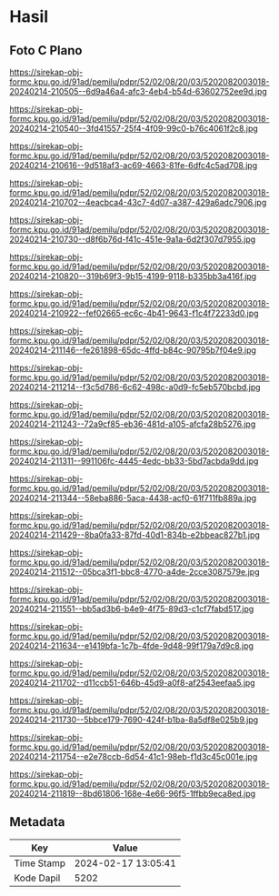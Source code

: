 # Hasil

## Foto C Plano

https://sirekap-obj-formc.kpu.go.id/91ad/pemilu/pdpr/52/02/08/20/03/5202082003018-20240214-210505--6d9a46a4-afc3-4eb4-b54d-63602752ee9d.jpg

https://sirekap-obj-formc.kpu.go.id/91ad/pemilu/pdpr/52/02/08/20/03/5202082003018-20240214-210540--3fd41557-25f4-4f09-99c0-b76c4061f2c8.jpg

https://sirekap-obj-formc.kpu.go.id/91ad/pemilu/pdpr/52/02/08/20/03/5202082003018-20240214-210616--9d518af3-ac69-4663-81fe-6dfc4c5ad708.jpg

https://sirekap-obj-formc.kpu.go.id/91ad/pemilu/pdpr/52/02/08/20/03/5202082003018-20240214-210702--4eacbca4-43c7-4d07-a387-429a6adc7906.jpg

https://sirekap-obj-formc.kpu.go.id/91ad/pemilu/pdpr/52/02/08/20/03/5202082003018-20240214-210730--d8f6b76d-f41c-451e-9a1a-6d2f307d7955.jpg

https://sirekap-obj-formc.kpu.go.id/91ad/pemilu/pdpr/52/02/08/20/03/5202082003018-20240214-210820--319b69f3-9b15-4199-9118-b335bb3a416f.jpg

https://sirekap-obj-formc.kpu.go.id/91ad/pemilu/pdpr/52/02/08/20/03/5202082003018-20240214-210922--fef02665-ec6c-4b41-9643-f1c4f72233d0.jpg

https://sirekap-obj-formc.kpu.go.id/91ad/pemilu/pdpr/52/02/08/20/03/5202082003018-20240214-211146--fe261898-65dc-4ffd-b84c-90795b7f04e9.jpg

https://sirekap-obj-formc.kpu.go.id/91ad/pemilu/pdpr/52/02/08/20/03/5202082003018-20240214-211214--f3c5d786-6c62-498c-a0d9-fc5eb570bcbd.jpg

https://sirekap-obj-formc.kpu.go.id/91ad/pemilu/pdpr/52/02/08/20/03/5202082003018-20240214-211243--72a9cf85-eb36-481d-a105-afcfa28b5276.jpg

https://sirekap-obj-formc.kpu.go.id/91ad/pemilu/pdpr/52/02/08/20/03/5202082003018-20240214-211311--991106fc-4445-4edc-bb33-5bd7acbda9dd.jpg

https://sirekap-obj-formc.kpu.go.id/91ad/pemilu/pdpr/52/02/08/20/03/5202082003018-20240214-211344--58eba886-5aca-4438-acf0-61f711fb889a.jpg

https://sirekap-obj-formc.kpu.go.id/91ad/pemilu/pdpr/52/02/08/20/03/5202082003018-20240214-211429--8ba0fa33-87fd-40d1-834b-e2bbeac827b1.jpg

https://sirekap-obj-formc.kpu.go.id/91ad/pemilu/pdpr/52/02/08/20/03/5202082003018-20240214-211512--05bca3f1-bbc8-4770-a4de-2cce3087579e.jpg

https://sirekap-obj-formc.kpu.go.id/91ad/pemilu/pdpr/52/02/08/20/03/5202082003018-20240214-211551--bb5ad3b6-b4e9-4f75-89d3-c1cf7fabd517.jpg

https://sirekap-obj-formc.kpu.go.id/91ad/pemilu/pdpr/52/02/08/20/03/5202082003018-20240214-211634--e1419bfa-1c7b-4fde-9d48-99f179a7d9c8.jpg

https://sirekap-obj-formc.kpu.go.id/91ad/pemilu/pdpr/52/02/08/20/03/5202082003018-20240214-211702--d11ccb51-646b-45d9-a0f8-af2543eefaa5.jpg

https://sirekap-obj-formc.kpu.go.id/91ad/pemilu/pdpr/52/02/08/20/03/5202082003018-20240214-211730--5bbce179-7690-424f-b1ba-8a5df8e025b9.jpg

https://sirekap-obj-formc.kpu.go.id/91ad/pemilu/pdpr/52/02/08/20/03/5202082003018-20240214-211754--e2e78ccb-6d54-41c1-98eb-f1d3c45c001e.jpg

https://sirekap-obj-formc.kpu.go.id/91ad/pemilu/pdpr/52/02/08/20/03/5202082003018-20240214-211819--8bd61806-168e-4e66-96f5-1ffbb9eca8ed.jpg


## Metadata

| Key        | Value               |
| ---------- | ------------------- |
| Time Stamp | 2024-02-17 13:05:41 |
| Kode Dapil | 5202                |



